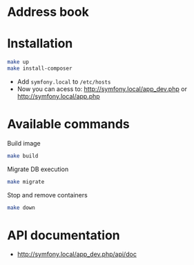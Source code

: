 # Address book

# Installation
```bash
make up
make install-composer
```

- Add `symfony.local` to `/etc/hosts`
- Now you can acess to: http://symfony.local/app_dev.php or http://symfony.local/app.php


# Available commands
Build image
```bash
make build
```

Migrate DB execution
```bash
make migrate
```

Stop and remove containers
```bash
make down
```

# API documentation
- http://symfony.local/app_dev.php/api/doc
